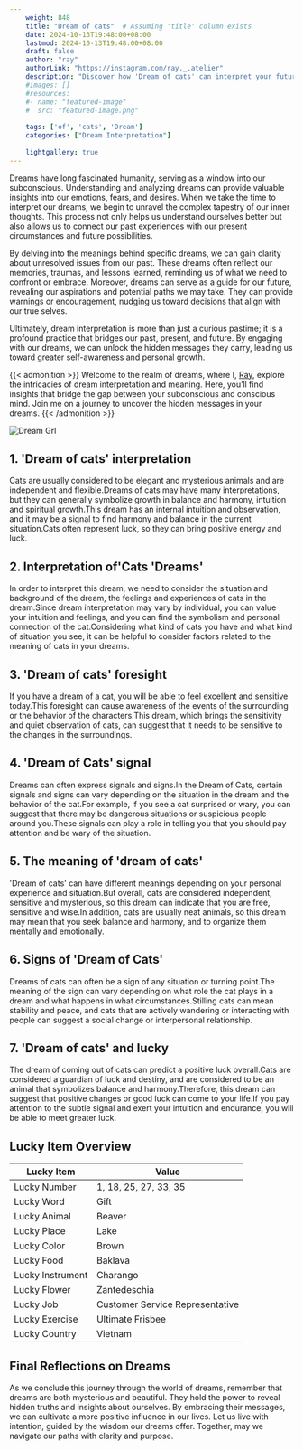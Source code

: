 ```yaml
---
    weight: 848
    title: "Dream of cats"  # Assuming 'title' column exists
    date: 2024-10-13T19:48:00+08:00
    lastmod: 2024-10-13T19:48:00+08:00
    draft: false
    author: "ray"
    authorLink: "https://instagram.com/ray._.atelier"
    description: "Discover how 'Dream of cats' can interpret your future and uncover its significant meanings in your life."
    #images: []
    #resources:
    #- name: "featured-image"
    #  src: "featured-image.png"
    
    tags: ['of', 'cats', 'Dream']
    categories: ["Dream Interpretation"]
    
    lightgallery: true
---
```

    
Dreams have long fascinated humanity, serving as a window into our subconscious. Understanding and analyzing dreams can provide valuable insights into our emotions, fears, and desires. When we take the time to interpret our dreams, we begin to unravel the complex tapestry of our inner thoughts. This process not only helps us understand ourselves better but also allows us to connect our past experiences with our present circumstances and future possibilities.

By delving into the meanings behind specific dreams, we can gain clarity about unresolved issues from our past. These dreams often reflect our memories, traumas, and lessons learned, reminding us of what we need to confront or embrace. Moreover, dreams can serve as a guide for our future, revealing our aspirations and potential paths we may take. They can provide warnings or encouragement, nudging us toward decisions that align with our true selves.

Ultimately, dream interpretation is more than just a curious pastime; it is a profound practice that bridges our past, present, and future. By engaging with our dreams, we can unlock the hidden messages they carry, leading us toward greater self-awareness and personal growth.

{{< admonition >}}
Welcome to the realm of dreams, where I, [Ray](https://instagram.com/ray._.atelier), explore the intricacies of dream interpretation and meaning. Here, you’ll find insights that bridge the gap between your subconscious and conscious mind. Join me on a journey to uncover the hidden messages in your dreams.
{{< /admonition >}}

![Dream Grl](https://cdn.pixabay.com/photo/2017/11/02/03/35/gothic-2910057_1280.jpg "Dream Grl")

## 1. 'Dream of cats' interpretation
Cats are usually considered to be elegant and mysterious animals and are independent and flexible.Dreams of cats may have many interpretations, but they can generally symbolize growth in balance and harmony, intuition and spiritual growth.This dream has an internal intuition and observation, and it may be a signal to find harmony and balance in the current situation.Cats often represent luck, so they can bring positive energy and luck.

## 2. Interpretation of'Cats 'Dreams'
In order to interpret this dream, we need to consider the situation and background of the dream, the feelings and experiences of cats in the dream.Since dream interpretation may vary by individual, you can value your intuition and feelings, and you can find the symbolism and personal connection of the cat.Considering what kind of cats you have and what kind of situation you see, it can be helpful to consider factors related to the meaning of cats in your dreams.

## 3. 'Dream of cats' foresight
If you have a dream of a cat, you will be able to feel excellent and sensitive today.This foresight can cause awareness of the events of the surrounding or the behavior of the characters.This dream, which brings the sensitivity and quiet observation of cats, can suggest that it needs to be sensitive to the changes in the surroundings.

## 4. 'Dream of Cats' signal
Dreams can often express signals and signs.In the Dream of Cats, certain signals and signs can vary depending on the situation in the dream and the behavior of the cat.For example, if you see a cat surprised or wary, you can suggest that there may be dangerous situations or suspicious people around you.These signals can play a role in telling you that you should pay attention and be wary of the situation.

## 5. The meaning of 'dream of cats'
'Dream of cats' can have different meanings depending on your personal experience and situation.But overall, cats are considered independent, sensitive and mysterious, so this dream can indicate that you are free, sensitive and wise.In addition, cats are usually neat animals, so this dream may mean that you seek balance and harmony, and to organize them mentally and emotionally.

## 6. Signs of 'Dream of Cats'
Dreams of cats can often be a sign of any situation or turning point.The meaning of the sign can vary depending on what role the cat plays in a dream and what happens in what circumstances.Stilling cats can mean stability and peace, and cats that are actively wandering or interacting with people can suggest a social change or interpersonal relationship.

## 7. 'Dream of cats' and lucky
The dream of coming out of cats can predict a positive luck overall.Cats are considered a guardian of luck and destiny, and are considered to be an animal that symbolizes balance and harmony.Therefore, this dream can suggest that positive changes or good luck can come to your life.If you pay attention to the subtle signal and exert your intuition and endurance, you will be able to meet greater luck.

## Lucky Item Overview
| Lucky Item          | Value              |
|---------------|--------------------|
| Lucky Number        | 1, 18, 25, 27, 33, 35  |
| Lucky Word          | Gift |
| Lucky Animal        | Beaver |
| Lucky Place         | Lake     |
| Lucky Color         | Brown     |
| Lucky Food          | Baklava      |
| Lucky Instrument    | Charango |
| Lucky Flower        | Zantedeschia    |
| Lucky Job           | Customer Service Representative       |
| Lucky Exercise      | Ultimate Frisbee  |
| Lucky Country       | Vietnam    |


##  Final Reflections on Dreams

As we conclude this journey through the world of dreams, remember that dreams are both mysterious and beautiful. They hold the power to reveal hidden truths and insights about ourselves. By embracing their messages, we can cultivate a more positive influence in our lives. Let us live with intention, guided by the wisdom our dreams offer. Together, may we navigate our paths with clarity and purpose.
